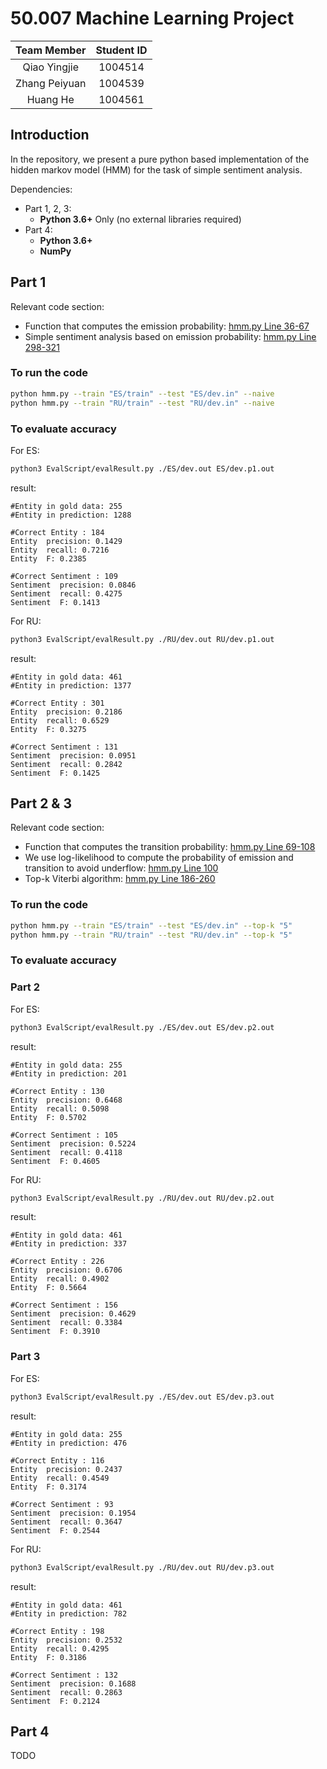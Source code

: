 # 50.007 Machine Learning Project

|  Team Member  | Student ID |
| :-----------: | :--------: |
| Qiao Yingjie  |  1004514   |
| Zhang Peiyuan |  1004539   |
|   Huang He    |  1004561   |

## Introduction

In the repository, we present a pure python based implementation of the hidden markov model (HMM) for the task of simple sentiment analysis.

Dependencies:

-   Part 1, 2, 3:
    -   **Python 3.6+** Only (no external libraries required)
-   Part 4:
    -   **Python 3.6+**
    -   **NumPy**

## Part 1

Relevant code section:

-   Function that computes the emission probability: [hmm.py Line 36-67](hmm.py#L36)
-   Simple sentiment analysis based on emission probability: [hmm.py Line 298-321](hmm.py#L298)

### To run the code

```bash
python hmm.py --train "ES/train" --test "ES/dev.in" --naive
python hmm.py --train "RU/train" --test "RU/dev.in" --naive
```

### To evaluate accuracy

For ES:

```bash
python3 EvalScript/evalResult.py ./ES/dev.out ES/dev.p1.out
```

result:

```
#Entity in gold data: 255
#Entity in prediction: 1288

#Correct Entity : 184
Entity  precision: 0.1429
Entity  recall: 0.7216
Entity  F: 0.2385

#Correct Sentiment : 109
Sentiment  precision: 0.0846
Sentiment  recall: 0.4275
Sentiment  F: 0.1413
```

For RU:

```bash
python3 EvalScript/evalResult.py ./RU/dev.out RU/dev.p1.out
```

result:

```
#Entity in gold data: 461
#Entity in prediction: 1377

#Correct Entity : 301
Entity  precision: 0.2186
Entity  recall: 0.6529
Entity  F: 0.3275

#Correct Sentiment : 131
Sentiment  precision: 0.0951
Sentiment  recall: 0.2842
Sentiment  F: 0.1425
```

## Part 2 & 3

Relevant code section:

-   Function that computes the transition probability: [hmm.py Line 69-108](hmm.py#L69)
-   We use log-likelihood to compute the probability of emission and transition to avoid underflow: [hmm.py Line 100](hmm.py#L100)
-   Top-k Viterbi algorithm: [hmm.py Line 186-260](hmm.py#L186)

### To run the code

```bash
python hmm.py --train "ES/train" --test "ES/dev.in" --top-k "5"
python hmm.py --train "RU/train" --test "RU/dev.in" --top-k "5"
```

### To evaluate accuracy

### Part 2

For ES:

```bash
python3 EvalScript/evalResult.py ./ES/dev.out ES/dev.p2.out
```

result:

```
#Entity in gold data: 255
#Entity in prediction: 201

#Correct Entity : 130
Entity  precision: 0.6468
Entity  recall: 0.5098
Entity  F: 0.5702

#Correct Sentiment : 105
Sentiment  precision: 0.5224
Sentiment  recall: 0.4118
Sentiment  F: 0.4605
```

For RU:

```bash
python3 EvalScript/evalResult.py ./RU/dev.out RU/dev.p2.out
```

result:

```
#Entity in gold data: 461
#Entity in prediction: 337

#Correct Entity : 226
Entity  precision: 0.6706
Entity  recall: 0.4902
Entity  F: 0.5664

#Correct Sentiment : 156
Sentiment  precision: 0.4629
Sentiment  recall: 0.3384
Sentiment  F: 0.3910
```

### Part 3

For ES:

```bash
python3 EvalScript/evalResult.py ./ES/dev.out ES/dev.p3.out
```

result:

```
#Entity in gold data: 255
#Entity in prediction: 476

#Correct Entity : 116
Entity  precision: 0.2437
Entity  recall: 0.4549
Entity  F: 0.3174

#Correct Sentiment : 93
Sentiment  precision: 0.1954
Sentiment  recall: 0.3647
Sentiment  F: 0.2544
```

For RU:

```bash
python3 EvalScript/evalResult.py ./RU/dev.out RU/dev.p3.out
```

result:

```
#Entity in gold data: 461
#Entity in prediction: 782

#Correct Entity : 198
Entity  precision: 0.2532
Entity  recall: 0.4295
Entity  F: 0.3186

#Correct Sentiment : 132
Sentiment  precision: 0.1688
Sentiment  recall: 0.2863
Sentiment  F: 0.2124
```

## Part 4

TODO
